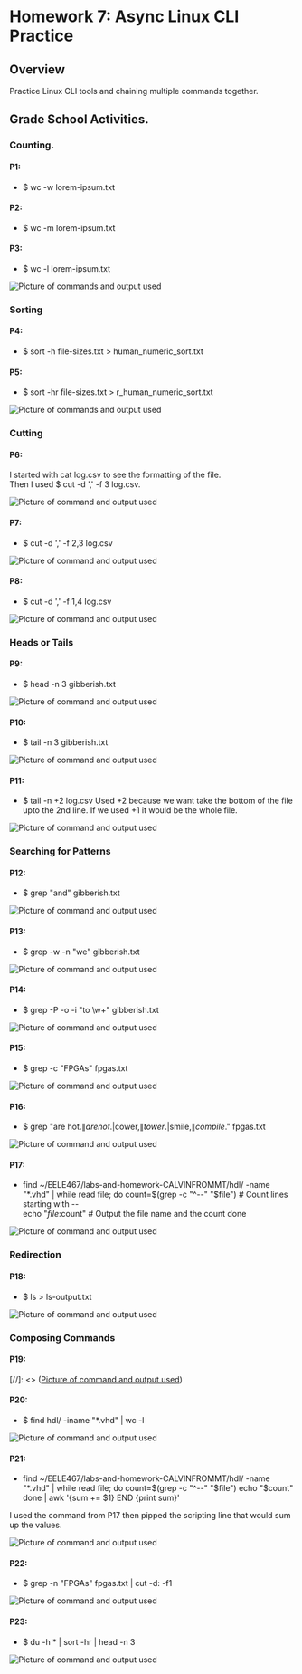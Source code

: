 # Homework 7: Async Linux CLI Practice
## Overview
Practice Linux CLI tools and chaining multiple commands together.   

## Grade School Activities.
### Counting.
#### P1: 
 - $ wc -w lorem-ipsum.txt 
#### P2: 
 - $ wc -m lorem-ipsum.txt 
#### P3: 
 - $ wc -l lorem-ipsum.txt
   
![Picture of commands and output used](assets/Hw7_counting.png)  

### Sorting
#### P4: 
 - $ sort -h file-sizes.txt > human_numeric_sort.txt 
#### P5: 
 - $ sort -hr file-sizes.txt > r_human_numeric_sort.txt
   
![Picture of commands and output used](assets/Hw7_Sorting.png)  

### Cutting
#### P6: 
I started with cat log.csv to see the formatting of the file.  
Then I used $ cut -d ',' -f 3 log.csv. 

![Picture of command and output used](assets/Hw7_cuttingA.png) 

#### P7: 
 - $ cut -d ',' -f 2,3 log.csv
   
![Picture of command and output used](assets/Hw7_cuttingB.png) 

#### P8:
 - $ cut -d ',' -f 1,4 log.csv
   
![Picture of command and output used](assets/Hw7_cuttingC.png) 

### Heads or Tails
#### P9: 
 - $ head -n 3 gibberish.txt
   
![Picture of command and output used](assets/Hw7_HTA.png)

#### P10:
 - $ tail -n 3 gibberish.txt
   
![Picture of command and output used](assets/Hw7_HTB.png) 

#### P11: 
 - $ tail -n +2 log.csv 
Used +2 because we want take the bottom of the file upto the 2nd line.
If we used +1 it would be the whole file.

![Picture of command and output used](assets/Hw7_HTC.png)

### Searching for Patterns
#### P12: 
 - $ grep "and" gibberish.txt
   
![Picture of command and output used](assets/Hw7_SearchA.png)

#### P13:
 - $ grep -w -n "we" gibberish.txt

![Picture of command and output used](assets/Hw7_SearchB.png)

#### P14: 
 - $ grep -P -o -i "to \w+" gibberish.txt
   
![Picture of command and output used](assets/Hw7_SearchC.png)

#### P15:
 - $ grep -c "FPGAs" fpgas.txt
   
![Picture of command and output used](assets/Hw7_SearchD.png)

#### P16:
 - $ grep "are hot.$\|are not.$\|cower,$\|tower.$\|smile,$\|compile.$" fpgas.txt
   
![Picture of command and output used](assets/Hw7_SearchE.png)

#### P17:
 - find ~/EELE467/labs-and-homework-CALVINFROMMT/hdl/ -name "*.vhd" | while 
 read file; do 
 count=$(grep -c "^--" "$file") # Count lines starting with --  
 echo "$file:$count" # Output the file name and the count 
done

![Picture of command and output used](assets/Hw7_SearchF.png)

### Redirection
#### P18:
 - $ ls > ls-output.txt
   
![Picture of command and output used](assets/Hw7_redirect.png)

### Composing Commands

#### P19:

[//]: <> ([Picture of command and output used](assets/Hw7_ComposeA.png))

#### P20:
 - $ find hdl/ -iname "*.vhd" | wc -l
   
![Picture of command and output used](assets/Hw7_ComposeB.png)

#### P21:
 - find ~/EELE467/labs-and-homework-CALVINFROMMT/hdl/ -name "*.vhd" | while    read file; do     count=$(grep -c "^--" "$file") 
    echo "$count"
done | awk '{sum += $1} END {print sum}'

I used the command from P17 then pipped the scripting line that would sum up the values.  

![Picture of command and output used](assets/Hw7_ComposeC.png)

#### P22:
 - $ grep -n "FPGAs" fpgas.txt | cut -d: -f1
   
![Picture of command and output used](assets/Hw7_ComposeD.png)

#### P23: 
 - $ du -h * |  sort -hr | head -n 3
   
![Picture of command and output used](assets/Hw7_ComposeE.png)


